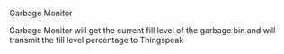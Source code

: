 Garbage Monitor

Garbage Monitor will get the current fill level of the garbage bin and will transmit the
fill level percentage to Thingspeak
